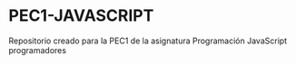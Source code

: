 # PEC1-JAVASCRIPT
Repositorio creado para la PEC1 de la asignatura Programación JavaScript programadores
